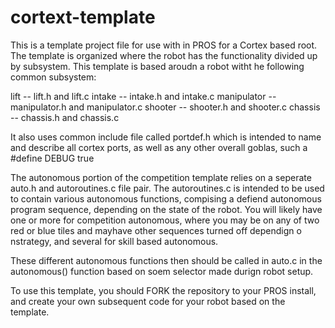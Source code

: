 # cortext-template

This is a template project file for use with in PROS for a Cortex based root.  The template is organized where the robot has the functionality divided up by subsystem.  This template is based aroudn a robot witht he following common subsystem:

  lift        -- lift.h and lift.c
  intake      -- intake.h and intake.c
  manipulator -- manipulator.h and manipulator.c
  shooter     -- shooter.h and shooter.c
  chassis     -- chassis.h and chassis.c
  
  
It also uses common include file called portdef.h which is intended to name and describe all cortex ports, as well as any other overall goblas, such a #define DEBUG true

The autonomous portion of the competition template relies on a seperate auto.h and autoroutines.c file pair.  The autoroutines.c is intended to be used to contain various autonomous functions, compising a defiend autonomous program sequence, depending on the state of the robot.  You will likely have one or more for competition autonomous, where you may be on any of two red or blue tiles and mayhave other sequences turned off dependign o nstrategy, and several for skill based autonomous.

These different autonomous functions then should be called in auto.c in the autonomous() function based on soem selector made durign robot setup.

To use this template, you should FORK the repository to your PROS install, and create your own subsequent code for your robot based on the template.
